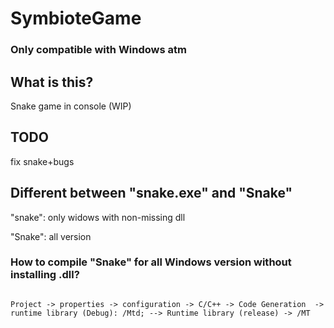 # SymbioteGame

### Only compatible with Windows atm 

## What is this?

Snake game in console (WIP)

## TODO

fix snake+bugs

## Different between "snake.exe" and "Snake"

"snake": only widows with non-missing dll

"Snake": all version

### How to compile "Snake" for all Windows version without installing .dll?

```

Project -> properties -> configuration -> C/C++ -> Code Generation  -> runtime library (Debug): /Mtd; --> Runtime library (release) -> /MT

```
